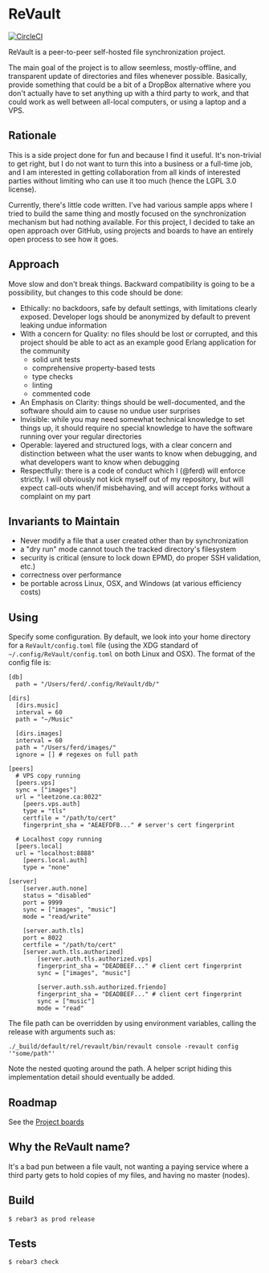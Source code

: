 ReVault
=====

[![CircleCI](https://circleci.com/gh/ferd/ReVault.svg?style=svg)](https://circleci.com/gh/ferd/ReVault)

ReVault is a peer-to-peer self-hosted file synchronization project.

The main goal of the project is to allow seemless, mostly-offline, and transparent update of directories and files whenever possible. Basically, provide something that could be a bit of a DropBox alternative where you don't actually have to set anything up with a third party to work, and that could work as well between all-local computers, or using a laptop and a VPS.

Rationale
---

This is a side project done for fun and because I find it useful. It's non-trivial to get right, but I do not want to turn this into a business or a full-time job, and I am interested in getting collaboration from all kinds of interested parties without limiting who can use it too much (hence the LGPL 3.0 license).

Currently, there's little code written. I've had various sample apps where I tried to build the same thing and mostly focused on the synchronization mechanism but had nothing available. For this project, I decided to take an open approach over GitHub, using projects and boards to have an entirely open process to see how it goes.

Approach
---

Move slow and don't break things. Backward compatibility is going to be a possibility, but changes to this code should be done:

- Ethically: no backdoors, safe by default settings, with limitations clearly exposed. Developer logs should be anonymized by default to prevent leaking undue information
- With a concern for Quality: no files should be lost or corrupted, and this project should be able to act as an example good Erlang application for the community
  - solid unit tests
  - comprehensive property-based tests
  - type checks
  - linting
  - commented code
- An Emphasis on Clarity: things should be well-documented, and the software should aim to cause no undue user surprises
- Invisible: while you may need somewhat technical knowledge to set things up, it should require no special knowledge to have the software running over your regular directories
- Operable: layered and structured logs, with a clear concern and distinction between what the user wants to know when debugging, and what developers want to know when debugging
- Respectfully: there is a code of conduct which I (@ferd) will enforce strictly. I will obviously not kick myself out of my repository, but will expect call-outs when/if misbehaving, and will accept forks without a complaint on my part

Invariants to Maintain
---

- Never modify a file that a user created other than by synchronization
- a "dry run" mode cannot touch the tracked directory's filesystem
- security is critical (ensure to lock down EPMD, do proper SSH validation, etc.)
- correctness over performance
- be portable across Linux, OSX, and Windows (at various efficiency costs)

Using
-----

Specify some configuration. By default, we look into your home directory for
a `ReVault/config.toml` file (using the XDG standard of `~/.config/ReVault/config.toml` on both Linux and OSX). The format of the config file is:

```
[db]
  path = "/Users/ferd/.config/ReVault/db/"

[dirs]
  [dirs.music]
  interval = 60
  path = "~/Music"
  
  [dirs.images]
  interval = 60
  path = "/Users/ferd/images/"
  ignore = [] # regexes on full path

[peers]
  # VPS copy running
  [peers.vps]
  sync = ["images"]
  url = "leetzone.ca:8022"
    [peers.vps.auth]
    type = "tls"
    certfile = "/path/to/cert"
    fingerprint_sha = "AEAEFDFB..." # server's cert fingerprint

  # Localhost copy running
  [peers.local]
  url = "localhost:8888"
    [peers.local.auth]
    type = "none"

[server]
    [server.auth.none]
    status = "disabled"
    port = 9999
    sync = ["images", "music"]
    mode = "read/write"

    [server.auth.tls]
    port = 8022
    certfile = "/path/to/cert"
    [server.auth.tls.authorized]
        [server.auth.tls.authorized.vps]
        fingerprint_sha = "DEADBEEF..." # client cert fingerprint
        sync = ["images", "music"]

        [server.auth.ssh.authorized.friendo]
        fingerprint_sha = "DEADBEEF..." # client cert fingerprint
        sync = ["music"]
        mode = "read"
```

The file path can be overridden by using environment variables, calling the release with arguments such as:

```
./_build/default/rel/revault/bin/revault console -revault config '"some/path"'
```

Note the nested quoting around the path. A helper script hiding this implementation detail should eventually be added.

Roadmap
---

See the [Project boards](https://github.com/ferd/ReVault/projects)

Why the ReVault name?
---

It's a bad pun between a file vault, not wanting a paying service where a third party gets to hold copies of my files, and having no master (nodes).

Build
-----

    $ rebar3 as prod release

Tests
---

    $ rebar3 check

